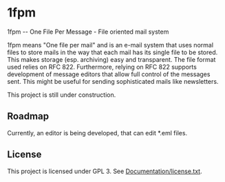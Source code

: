 # 1fpm
1fpm -- One File Per Message - File oriented mail system

1fpm means "One file per mail" and is an e-mail system that uses normal files to store mails in the way that each mail has its single file to be stored. This makes storage (esp. archiving) easy and transparent. The file format used relies on RFC 822. Furthermore, relying on RFC 822 supports development of message editors that allow full control of the messages sent. This might be useful for sending sophisticated mails like newsletters.

This project is still under construction.

## Roadmap
Currently, an editor is being developed, that can edit *.eml files.

## License
This project is licensed under GPL 3. See [Documentation/license.txt]([Documentation/license.txt).
